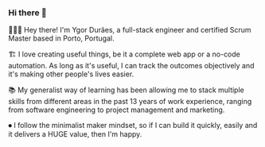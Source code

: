 ### Hi there 👋

👨🏻‍💻 Hey there! I'm Ygor Durães, a full-stack engineer and certified Scrum Master based in Porto, Portugal.

🏗 I love creating useful things, be it a complete web app or a no-code automation. As long as it's useful, I can track the outcomes objectively and it's making other people's lives easier.

📚 My generalist way of learning has been allowing me to stack multiple skills from different areas in the past 13 years of work experience, ranging from software engineering to project management and marketing.

⏺ I follow the minimalist maker mindset, so if I can build it quickly, easily and it delivers a HUGE value, then I'm happy.
